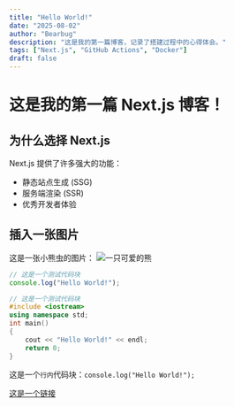```yaml
---
title: "Hello World!"
date: "2025-08-02"
author: "Bearbug"
description: "这是我的第一篇博客，记录了搭建过程中的心得体会。"
tags: ["Next.js", "GitHub Actions", "Docker"]
draft: false
---
```


# 这是我的第一篇 Next.js 博客！

## 为什么选择 Next.js

Next.js 提供了许多强大的功能：

- 静态站点生成 (SSG)
- 服务端渲染 (SSR)
- 优秀开发者体验

## 插入一张图片

这是一张小熊虫的图片：
![一只可爱的熊](https://pub.bearbug.dpdns.org/1754060052683-bearbug-confidence.png "自信")

```javaScript
// 这是一个测试代码块
console.log("Hello World!");
```

```c++
// 这是一个测试代码块
#include <iostream>
using namespace std;
int main()
{
    cout << "Hello World!" << endl;
    return 0;
}
```

这是一个`行内`代码块：`console.log("Hello World!");`

[这是一个链接](https://vibe.us)
